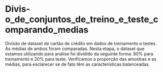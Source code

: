 # Divis-o_de_conjuntos_de_treino_e_teste_comparando_medias
Divisão de dataset de cartão de crédito em dados de treinamento e testes. As médias de ambos foram comparadas.
Nesta etapa, o dataset que estamos utilizando para análise foi dividido da seguinte forma: 80% para treinamento e 20% para teste. Verificamos a proporção das amostras e as médias, para esclarecer se de fato têm as características balanceadas.

